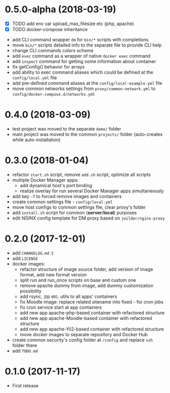 # 0.5.0-alpha (2018-03-19)

- [x] TODO add env var upload_max_filesize etc (php, apache)
- [x] TODO docker-compose inheritance
- add CLI command wrapper `dm` for `bin/*` scripts with completions
- move `bin/*` scripts detailed info to the separate file to provide CLI help
- change CLI commands colors scheme
- add `exec` command as a wrapper of native `docker exec` command
- add `inspect` command for getting some information about container
- fix getConfig() behavior for arrays
- add ability to exec command aliases which could be defined at the `config/local.yml` file
- add pre-defined command aliases at the `config/local-example.yml` file
- move common networks settings from `proxy/common-network.yml` to `config/docker-compose.d/networks.yml`
 

# 0.4.0 (2018-03-09)

- test project was moved to the separate `demo/` folder
- main project was moved to the common `projects/` folder (auto-creates while auto-installation)
 
 
# 0.3.0 (2018-01-04)

- refactor `start.sh` script, remove `add.sh` script, optimize all scripts
- multiple Docker Manager apps:
    - add dynamical host's port binding
    - realize overlay for run several Docker Manager apps simultaneously
- add key `-f` to forced remove images and containers
- create common settings file - `config/local.yml`
- move host configs to common settings file, clear proxy's folder
- add `install.sh` script for common (**server**/**local**) purposes
- edit NGINX config template for DM proxy based on `jwilder/nginx-proxy` 


# 0.2.0 (2017-12-01)

- add `CHANGELOG.md` :)
- add `LICENSE`
- docker images:
    - refactor structure of image source folder, add version of image format, add new format version
    - split run and run_once scripts on base and custom one
    - remove apache dummy from image, add dummy customization possibility
    - add rsync, zip etc. utils to all apps' containers
    - fix Moodle image: replace related sitename into fixed - for cron jobs
    - fix cron service start at app containers
    - add new app apache-php-based container with refactored structure
    - add new app apache-Moodle-based container with refactored structure
    - add new app apache-Yii2-based container with refactored structure
    - move docker images to separate repository and Docker Hub
- create common security's config folder at `/config` and replace `ssh` folder there
- add `TODO.md`


# 0.1.0 (2017-11-17)

- First release
